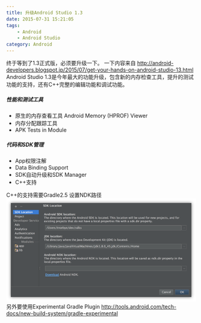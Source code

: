 ```yaml
---
title: 升级Android Studio 1.3
date: 2015-07-31 15:21:05
tags: 
    - Android
    - Android Studio
category: Android
---
```

终于等到了1.3正式版，必须要升级一下。
一下内容来自
<http://android-developers.blogspot.jp/2015/07/get-your-hands-on-android-studio-13.html>
Android Studio 1.3是今年最大的功能升级，包含新的内存检查工具，提升的测试功能的支持，还有C++完整的编辑功能和调试功能。
##### 性能和测试工具
- 原生的内存查看工具 Android Memory (HPROF) Viewer
- 内存分配跟踪工具
- APK Tests in Module
##### 代码和SDK管理
- App权限注解 
- Data Binding Support
- SDK自动升级和SDK Manager
- C++支持

C++的支持需要Gradle2.5
设置NDK路径
![设置NDK路径](/images/ndk-install-link.png)
另外要使用Experimental Gradle Plugin <http://tools.android.com/tech-docs/new-build-system/gradle-experimental>
